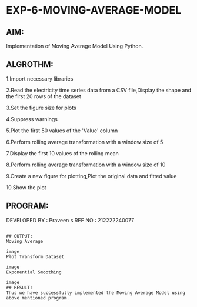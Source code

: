 # EXP-6-MOVING-AVERAGE-MODEL
## AIM:

Implementation of Moving Average Model Using Python.
## ALGROTHM:

1.Import necessary libraries

2.Read the electricity time series data from a CSV file,Display the shape and the first 20 rows of the dataset

3.Set the figure size for plots

4.Suppress warnings

5.Plot the first 50 values of the 'Value' column

6.Perform rolling average transformation with a window size of 5

7.Display the first 10 values of the rolling mean

8.Perform rolling average transformation with a window size of 10

9.Create a new figure for plotting,Plot the original data and fitted value

10.Show the plot

## PROGRAM:
DEVELOPED BY : Praveen s
REF NO : 212222240077
```

## OUTPUT:
Moving Average

image
Plot Transform Dataset

image
Exponential Smoothing

image
## RESULT:
Thus we have successfully implemented the Moving Average Model using above mentioned program.
